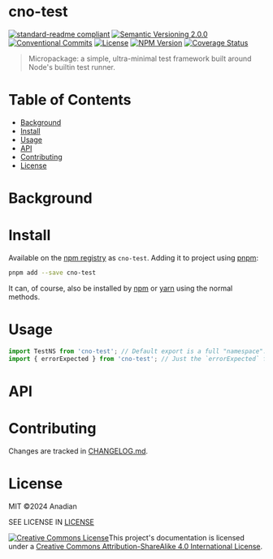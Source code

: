 # cno-test
[![standard-readme compliant](https://img.shields.io/badge/readme%20style-standard-brightgreen.svg?style=flat-square)](https://github.com/RichardLitt/standard-readme)
[![Semantic Versioning 2.0.0](https://img.shields.io/badge/semver-2.0.0-brightgreen?style=flat-square)](https://semver.org/spec/v2.0.0.html)
[![Conventional Commits](https://img.shields.io/badge/Conventional%20Commits-1.0.0-yellow.svg?style=flat-square)](https://conventionalcommits.org)
[![License](https://img.shields.io/github/license/Anadian/cno-test)](https://github.com/Anadian/cno-test/blob/main/LICENSE)
[![NPM Version](https://img.shields.io/npm/v/cno-test)](https://www.npmjs.com/package/cno-test)
[![Coverage Status](https://coveralls.io/repos/github/Anadian/cno-test/badge.svg?branch=main)](https://coveralls.io/github/Anadian/cno-test?branch=main)

> Micropackage: a simple, ultra-minimal test framework built around Node's builtin test runner.
# Table of Contents
- [Background](#Background)
- [Install](#Install)
- [Usage](#Usage)
- [API](#API)
- [Contributing](#Contributing)
- [License](#License)
# Background
# Install
Available on the [npm registry](https://www.npmjs.com/package/cno-test) as `cno-test`.
Adding it to project using [pnpm](https://pnpm.io/cli/add):
```sh
pnpm add --save cno-test
```
It can, of course, also be installed by [npm](https://docs.npmjs.com/cli/v8/commands/npm-install) or [yarn](https://yarnpkg.com/getting-started/usage) using the normal methods.
# Usage
```js
import TestNS from 'cno-test'; // Default export is a full "namespace".
import { errorExpected } from 'cno-test'; // Just the `errorExpected` function.
```
# API
# Contributing
Changes are tracked in [CHANGELOG.md](CHANGELOG.md).
# License
MIT ©2024 Anadian

SEE LICENSE IN [LICENSE](LICENSE)

[![Creative Commons License](https://i.creativecommons.org/l/by-sa/4.0/88x31.png)](http://creativecommons.org/licenses/by-sa/4.0/)This project's documentation is licensed under a [Creative Commons Attribution-ShareAlike 4.0 International License](http://creativecommons.org/licenses/by-sa/4.0/).
